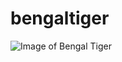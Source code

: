 bengaltiger
=====

![Image of Bengal Tiger](https://github.com/aashiquear/bengaltigers/images/icon.jpeg)
